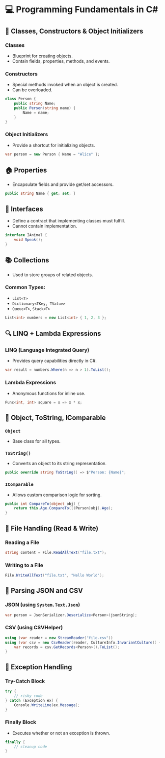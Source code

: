
# 💻 Programming Fundamentals in C#

## 🧾 Classes, Constructors & Object Initializers

### Classes
- Blueprint for creating objects.
- Contain fields, properties, methods, and events.

### Constructors
- Special methods invoked when an object is created.
- Can be overloaded.

```csharp
class Person {
    public string Name;
    public Person(string name) {
        Name = name;
    }
}
```

### Object Initializers
- Provide a shortcut for initializing objects.

```csharp
var person = new Person { Name = "Alice" };
```

## 🏠 Properties
- Encapsulate fields and provide get/set accessors.

```csharp
public string Name { get; set; }
```

## 🔌 Interfaces
- Define a contract that implementing classes must fulfill.
- Cannot contain implementation.

```csharp
interface IAnimal {
    void Speak();
}
```

## 📚 Collections
- Used to store groups of related objects.

### Common Types:
- `List<T>`
- `Dictionary<TKey, TValue>`
- `Queue<T>`, `Stack<T>`

```csharp
List<int> numbers = new List<int> { 1, 2, 3 };
```

## 🔍 LINQ + Lambda Expressions

### LINQ (Language Integrated Query)
- Provides query capabilities directly in C#.

```csharp
var result = numbers.Where(n => n > 1).ToList();
```

### Lambda Expressions
- Anonymous functions for inline use.

```csharp
Func<int, int> square = x => x * x;
```

## 🧱 Object, ToString, IComparable

### `Object`
- Base class for all types.

### `ToString()`
- Converts an object to its string representation.

```csharp
public override string ToString() => $"Person: {Name}";
```

### `IComparable`
- Allows custom comparison logic for sorting.

```csharp
public int CompareTo(object obj) {
    return this.Age.CompareTo(((Person)obj).Age);
}
```

## 📂 File Handling (Read & Write)

### Reading a File
```csharp
string content = File.ReadAllText("file.txt");
```

### Writing to a File
```csharp
File.WriteAllText("file.txt", "Hello World");
```

## 🔄 Parsing JSON and CSV

### JSON (using `System.Text.Json`)
```csharp
var person = JsonSerializer.Deserialize<Person>(jsonString);
```

### CSV (using CSVHelper)
```csharp
using (var reader = new StreamReader("file.csv"))
using (var csv = new CsvReader(reader, CultureInfo.InvariantCulture)) {
    var records = csv.GetRecords<Person>().ToList();
}
```

## 🚨 Exception Handling

### Try-Catch Block
```csharp
try {
    // risky code
} catch (Exception ex) {
    Console.WriteLine(ex.Message);
}
```

### Finally Block
- Executes whether or not an exception is thrown.

```csharp
finally {
    // cleanup code
}
```
